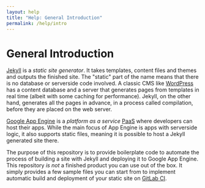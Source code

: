 ```yaml
---
layout: help
title: "Help: General Introduction"
permalink: /help/intro
---
```


# General Introduction

[Jekyll][Jekyll] is a _static site generator_. It takes templates,
content files and themes and outputs the finished site. The "static" part of the
name means that there is no database or serverside code involved.
A classic CMS like [WordPress][WordPress] has a content database and a server that
generates pages from templates in real time (albeit with some caching for
performance). Jekyll, on the other hand, generates all the pages in advance, in
a process called compilation,
before they are placed on the web server.

[Google App Engine][AppEngine] is a _platform as a service_ [PaaS][PaaS] where
developers can host their apps. While the main focus of App Engine is apps with
serverside logic, it also supports static files, meaning it is possible to host
a Jekyll generated site there.

The purpose of this repository is to provide boilerplate code to automate the
process of building a site with Jekyll and deploying it to Google App Engine.
This repository _is not_ a finished product you can use out of the box. It
simply provides a few sample files you can start from to implement automatic
build and deployment of your static site on [GitLab CI][GitLabCI].

[Jekyll]: https://jekyllrb.com/
[AppEngine]: https://cloud.google.com/appengine/
[WordPress]: https://wordpress.org/
[PaaS]: https://en.wikipedia.org/wiki/PaaS/
[GitLabCI]: https://about.gitlab.com/features/gitlab-ci-cd/
